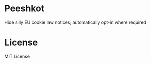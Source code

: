 Peeshkot
========

Hide silly EU cookie law notices; automatically opt-in where required


License
========

MIT License
